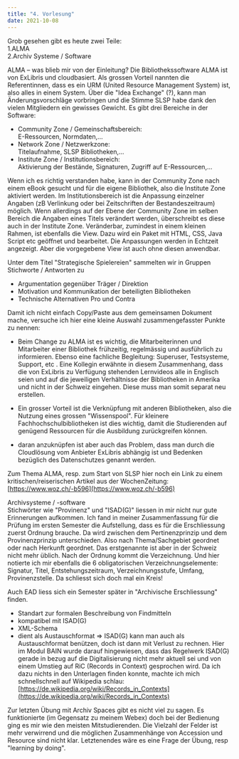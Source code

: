 ```yaml
---
title: "4. Vorlesung"
date: 2021-10-08
---
```


Grob gesehen gibt es heute zwei Teile:   
1.ALMA   
2.Archiv Systeme / Software

ALMA – was blieb mir von der Einleitung?
Die Bibliothekssoftware ALMA ist von ExLibris und cloudbasiert. Als grossen Vorteil nannten die Referentinnen, dass es ein URM (United Resource Management System) ist, also alles in einem System. Über die "Idea Exchange" (?), kann man Änderungsvorschläge vorbringen und die Stimme SLSP habe dank den vielen Mitgliedern ein gewisses Gewicht.
Es gibt drei Bereiche in der Software:

- Community Zone / Gemeinschaftsbereich:   
	E-Ressourcen, Normdaten,...
- Network Zone / Netzwerkzone:   
	Titelaufnahme, SLSP Bibliotheken,...
- Institute Zone / Institutionsbereich:   
	Aktivierung der Bestände, Signaturen, Zugriff auf E-Ressourcen,...

Wenn ich es richtig verstanden habe, kann in der Community Zone nach einem eBook gesucht und für die eigene Bibliothek, also die Institute Zone aktiviert werden. Im Institutionsbereich ist die Anpassung einzelner Angaben (zB Verlinkung oder bei Zeitschriften der Bestandeszeitraum) möglich. Wenn allerdings auf der Ebene der Community Zone im selben Bereich die Angaben eines Titels verändert werden, überschreibt es diese auch in der Institute Zone.
Veränderbar, zumindest in einem kleinen Rahmen, ist ebenfalls die View. Dazu wird ein Paket mit HTML, CSS, Java Script etc geöffnet und bearbeitet. Die Anpassungen werden in Echtzeit angezeigt. Aber die vorgegebene View ist auch ohne diesen anwendbar.

Unter dem Titel "Strategische Spielereien" sammelten wir in Gruppen Stichworte / Antworten zu 
- Argumentation gegenüber Träger / Direktion
- Motivation und Kommunikation der beteiligten Bibliotheken
- Technische Alternativen Pro und Contra

Damit ich nicht einfach Copy/Paste aus dem gemeinsamen Dokument mache, versuche ich hier eine kleine Auswahl zusammengefasster Punkte zu nennen:

- Beim Change zu ALMA ist es wichtig, die Mitarbeiterinnen und Mitarbeiter einer Bibliothek frühzeitig, regelmässig und ausführlich zu informieren. Ebenso eine fachliche Begleitung: Superuser, Testsysteme, Support, etc . Eine Kollegin erwähnte in diesem Zusammenhang, dass die von ExLibris zu Verfügung stehenden Lernvideos alle in Englisch seien und auf die jeweiligen Verhältnisse der Bibliotheken in Amerika und nicht in der Schweiz eingehen. Diese muss man somit separat neu erstellen.

- Ein grosser Vorteil ist die Verknüpfung mit anderen Bibliotheken, also die Nutzung eines grossen "Wissenspool". Für kleinere Fachhochschulbibliotheken ist dies wichtig, damit die Studierenden auf genügend Ressourcen für die Ausbildung zurückgreifen können.

- daran anzuknüpfen ist aber auch das Problem, dass man durch die Cloudlösung vom Anbieter ExLibris abhängig ist und Bedenken bezüglich des Datenschutzes genannt werden.

Zum Thema ALMA, resp. zum Start von SLSP hier noch ein Link zu einem kritischen/reiserischen Artikel aus der WochenZeitung:
[https://www.woz.ch/-b596](https://www.woz.ch/-b596)


Archivsysteme / -software   
Stichwörter wie "Provinenz" und "ISAD(G)" liessen in mir nicht nur gute Erinnerungen aufkommen. Ich fand in meiner Zusammenfassung für die Prüfung im ersten Semester die Aufstellung, dass es für die Erschliessung zuerst Ordnung brauche. Da wird zwischen dem Pertinenzprinzip und dem Provinenzprinzip unterschieden. Also nach Thema/Sachgebiet geordnet oder nach Herkunft geordnet. Das erstgenannte ist aber in der Schweiz nicht mehr üblich. Nach der Ordnung kommt die Verzeichnung. Und hier notierte ich mir ebenfalls die 6 obligatorischen Verzeichnungselemente: 
Signatur, Titel, Entstehungszeitraum, Verzeichnungsstufe, Umfang, Provinenzstelle.
Da schliesst sich doch mal ein Kreis!

Auch EAD liess sich ein Semester später in "Archivische Erschliessung" finden. 
- Standart zur formalen Beschreibung von Findmitteln
- kompatibel mit ISAD(G)
- XML-Schema
- dient als Austauschformat
=> ISAD(G) kann man auch als Austauschformat benützen, doch ist dann mit Verlust zu rechnen.
Hier im Modul BAIN wurde darauf hingewiesen, dass das Regelwerk ISAD(G) gerade in bezug auf die Digitalisierung nicht mehr aktuell sei und von einem Umstieg auf RiC (Records in Context) gesprochen wird. Da ich dazu nichts in den Unterlagen finden konnte, machte ich mich schnellschnell auf Wikipedia schlau:
[https://de.wikipedia.org/wiki/Records_in_Contexts](https://de.wikipedia.org/wiki/Records_in_Contexts)

Zur letzten Übung mit Archiv Spaces gibt es nicht viel zu sagen. Es funktionierte (im Gegensatz zu meinem Webex) doch bei der Bedienung ging es mir wie den meisten Mitstudierenden. Die Vielzahl der Felder ist mehr verwirrend und die möglichen Zusammenhänge von Accession und Resource sind nicht klar. Letztenendes wäre es eine Frage der Übung, resp "learning by doing".

